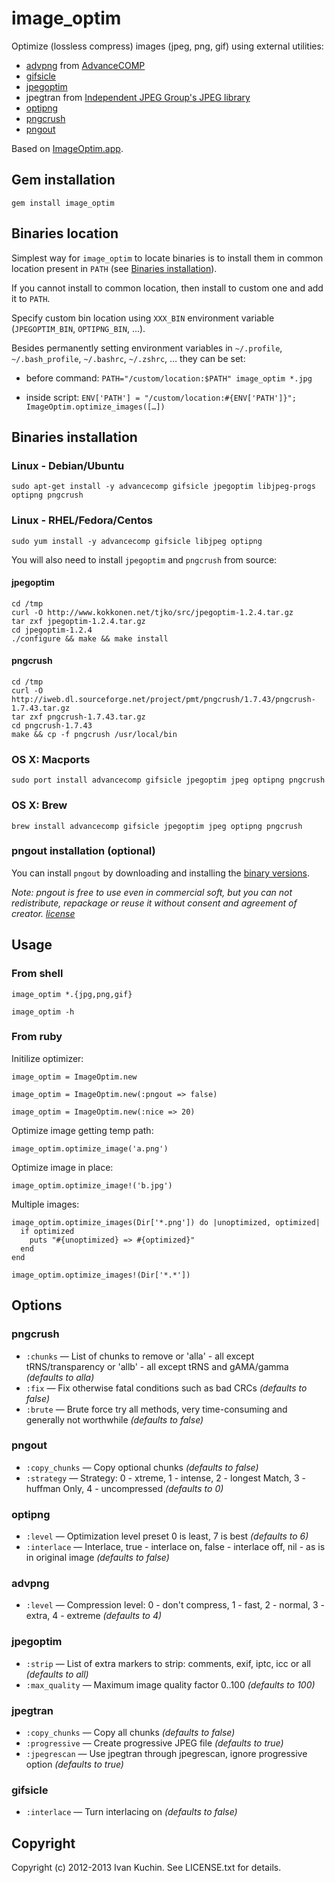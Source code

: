 # image_optim

Optimize (lossless compress) images (jpeg, png, gif) using external utilities:

* [advpng](http://advancemame.sourceforge.net/doc-advpng.html) from [AdvanceCOMP](http://advancemame.sourceforge.net/comp-readme.html)
* [gifsicle](http://www.lcdf.org/gifsicle/)
* [jpegoptim](http://www.kokkonen.net/tjko/projects.html)
* jpegtran from [Independent JPEG Group's JPEG library](http://www.ijg.org/)
* [optipng](http://optipng.sourceforge.net/)
* [pngcrush](http://pmt.sourceforge.net/pngcrush/)
* [pngout](http://www.advsys.net/ken/util/pngout.htm)

Based on [ImageOptim.app](http://imageoptim.com/).

## Gem installation

    gem install image_optim

## Binaries location

Simplest way for `image_optim` to locate binaries is to install them in common location present in `PATH` (see [Binaries installation](#binaries-installation)).

If you cannot install to common location, then install to custom one and add it to `PATH`.

Specify custom bin location using `XXX_BIN` environment variable (`JPEGOPTIM_BIN`, `OPTIPNG_BIN`, …).

Besides permanently setting environment variables in `~/.profile`, `~/.bash_profile`, `~/.bashrc`, `~/.zshrc`, … they can be set:

* before command: `PATH="/custom/location:$PATH" image_optim *.jpg`

* inside script: `ENV['PATH'] = "/custom/location:#{ENV['PATH']}"; ImageOptim.optimize_images([…])`

## Binaries installation

### Linux - Debian/Ubuntu

    sudo apt-get install -y advancecomp gifsicle jpegoptim libjpeg-progs optipng pngcrush

### Linux - RHEL/Fedora/Centos

    sudo yum install -y advancecomp gifsicle libjpeg optipng

You will also need to install `jpegoptim` and `pngcrush` from source:

#### jpegoptim

    cd /tmp
    curl -O http://www.kokkonen.net/tjko/src/jpegoptim-1.2.4.tar.gz
    tar zxf jpegoptim-1.2.4.tar.gz
    cd jpegoptim-1.2.4
    ./configure && make && make install

#### pngcrush

    cd /tmp
    curl -O http://iweb.dl.sourceforge.net/project/pmt/pngcrush/1.7.43/pngcrush-1.7.43.tar.gz
    tar zxf pngcrush-1.7.43.tar.gz
    cd pngcrush-1.7.43
    make && cp -f pngcrush /usr/local/bin

### OS X: Macports

    sudo port install advancecomp gifsicle jpegoptim jpeg optipng pngcrush

### OS X: Brew

    brew install advancecomp gifsicle jpegoptim jpeg optipng pngcrush

### pngout installation (optional)

You can install `pngout` by downloading and installing the [binary versions](http://www.jonof.id.au/kenutils).

_Note: pngout is free to use even in commercial soft, but you can not redistribute, repackage or reuse it without consent and agreement of creator. [license](http://advsys.net/ken/utils.htm#pngoutkziplicense)_

## Usage

### From shell

    image_optim *.{jpg,png,gif}

    image_optim -h

### From ruby

Initilize optimizer:

    image_optim = ImageOptim.new

    image_optim = ImageOptim.new(:pngout => false)

    image_optim = ImageOptim.new(:nice => 20)

Optimize image getting temp path:

    image_optim.optimize_image('a.png')

Optimize image in place:

    image_optim.optimize_image!('b.jpg')

Multiple images:

    image_optim.optimize_images(Dir['*.png']) do |unoptimized, optimized|
      if optimized
        puts "#{unoptimized} => #{optimized}"
      end
    end

    image_optim.optimize_images!(Dir['*.*'])

## Options

### pngcrush
* `:chunks` — List of chunks to remove or 'alla' - all except tRNS/transparency or 'allb' - all except tRNS and gAMA/gamma *(defaults to alla)*
* `:fix` — Fix otherwise fatal conditions such as bad CRCs *(defaults to false)*
* `:brute` — Brute force try all methods, very time-consuming and generally not worthwhile *(defaults to false)*

### pngout
* `:copy_chunks` — Copy optional chunks *(defaults to false)*
* `:strategy` — Strategy: 0 - xtreme, 1 - intense, 2 - longest Match, 3 - huffman Only, 4 - uncompressed *(defaults to 0)*

### optipng
* `:level` — Optimization level preset 0 is least, 7 is best *(defaults to 6)*
* `:interlace` — Interlace, true - interlace on, false - interlace off, nil - as is in original image *(defaults to false)*

### advpng
* `:level` — Compression level: 0 - don't compress, 1 - fast, 2 - normal, 3 - extra, 4 - extreme *(defaults to 4)*

### jpegoptim
* `:strip` — List of extra markers to strip: comments, exif, iptc, icc or all *(defaults to all)*
* `:max_quality` — Maximum image quality factor 0..100 *(defaults to 100)*

### jpegtran
* `:copy_chunks` — Copy all chunks *(defaults to false)*
* `:progressive` — Create progressive JPEG file *(defaults to true)*
* `:jpegrescan` — Use jpegtran through jpegrescan, ignore progressive option *(defaults to true)*

### gifsicle
* `:interlace` — Turn interlacing on *(defaults to false)*

## Copyright

Copyright (c) 2012-2013 Ivan Kuchin. See LICENSE.txt for details.

